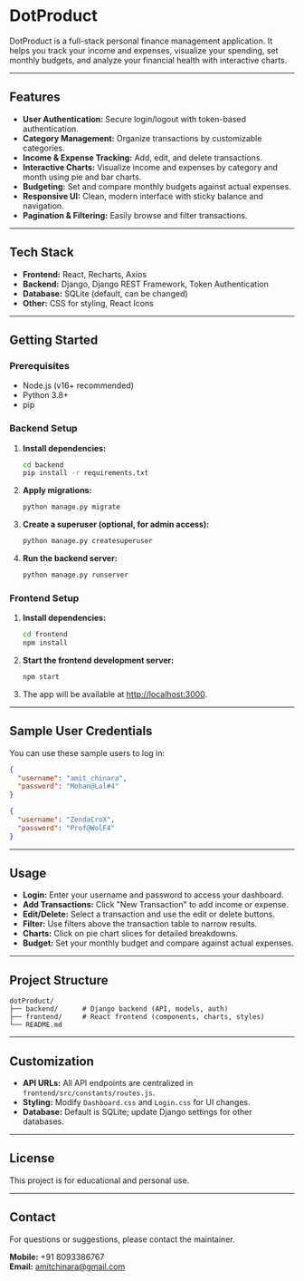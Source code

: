 # DotProduct

DotProduct is a full-stack personal finance management application. It helps you track your income and expenses, visualize your spending, set monthly budgets, and analyze your financial health with interactive charts.

---

## Features

- **User Authentication:** Secure login/logout with token-based authentication.
- **Category Management:** Organize transactions by customizable categories.
- **Income & Expense Tracking:** Add, edit, and delete transactions.
- **Interactive Charts:** Visualize income and expenses by category and month using pie and bar charts.
- **Budgeting:** Set and compare monthly budgets against actual expenses.
- **Responsive UI:** Clean, modern interface with sticky balance and navigation.
- **Pagination & Filtering:** Easily browse and filter transactions.

---

## Tech Stack

- **Frontend:** React, Recharts, Axios
- **Backend:** Django, Django REST Framework, Token Authentication
- **Database:** SQLite (default, can be changed)
- **Other:** CSS for styling, React Icons

---

## Getting Started

### Prerequisites

- Node.js (v16+ recommended)
- Python 3.8+
- pip

### Backend Setup

1. **Install dependencies:**
    ```bash
    cd backend
    pip install -r requirements.txt
    ```

2. **Apply migrations:**
    ```bash
    python manage.py migrate
    ```

3. **Create a superuser (optional, for admin access):**
    ```bash
    python manage.py createsuperuser
    ```

4. **Run the backend server:**
    ```bash
    python manage.py runserver
    ```

### Frontend Setup

1. **Install dependencies:**
    ```bash
    cd frontend
    npm install
    ```

2. **Start the frontend development server:**
    ```bash
    npm start
    ```

3. The app will be available at [http://localhost:3000](http://localhost:3000).

---

## Sample User Credentials

You can use these sample users to log in:

```json
{
  "username": "amit_chinara",
  "password": "Mohan@Lal#4"
}
```
```json
{
  "username": "ZendaCroX",
  "password": "Prof@WolF4"
}
```

---

## Usage

- **Login:** Enter your username and password to access your dashboard.
- **Add Transactions:** Click "New Transaction" to add income or expense.
- **Edit/Delete:** Select a transaction and use the edit or delete buttons.
- **Filter:** Use filters above the transaction table to narrow results.
- **Charts:** Click on pie chart slices for detailed breakdowns.
- **Budget:** Set your monthly budget and compare against actual expenses.

---

## Project Structure

```
dotProduct/
├── backend/      # Django backend (API, models, auth)
├── frontend/     # React frontend (components, charts, styles)
└── README.md
```

---

## Customization

- **API URLs:** All API endpoints are centralized in `frontend/src/constants/routes.js`.
- **Styling:** Modify `Dashboard.css` and `Login.css` for UI changes.
- **Database:** Default is SQLite; update Django settings for other databases.

---

## License

This project is for educational and personal use.

---

## Contact

For questions or suggestions, please contact the maintainer.

**Mobile:** +91 8093386767  
**Email:** amitchinara@gmail.com
